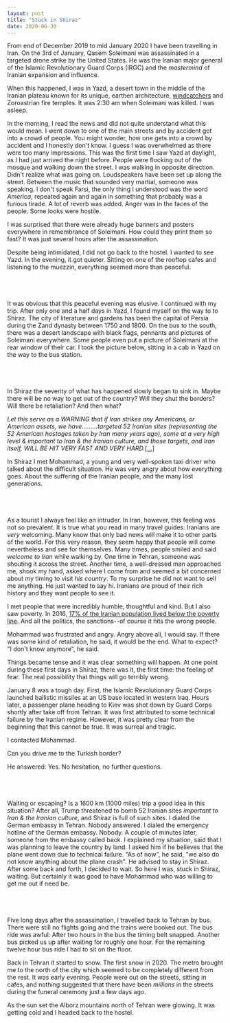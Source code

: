 ```yaml
---
layout: post
title: "Stuck in Shiraz"
date: 2020-06-30
---
```


From end of December 2019 to mid January 2020 I have been travelling in Iran. On the 3rd of January, Qasem Soleimani was assassinated in a targeted drone strike by the United States. He was the Iranian major general of the Islamic Revolutionary Guard Corps (IRGC) and the *mastermind* of Iranian expansion and influence. 

When this happened, I was in Yazd, a desert town in the middle of the Iranian plateau known for its unique, earthen architecture, [windcatchers](https://en.wikipedia.org/wiki/Windcatcher) and Zoroastrian fire temples. It was 2:30 am when Soleimani was killed. I was asleep. 


In the morning, I read the news and did not quite understand what this would mean. I went down to one of the main streets and by accident got into a crowd of people. You might wonder, how one gets into a crowd by accident and I honestly don't know. 
I guess I was overwhelmed as there were too many impressions. This was the first time I saw Yazd at daylight, as I had just arrived the night before. People were flocking out of the mosque and walking down the street. I was walking in opposite direction. Didn't realize what was going on. Loudspeakers have been set up along the street. Between the music that sounded very martial, someone was speaking. I don't speak Farsi, the only thing I understood was the word *America*, repeated again and again in something that probably was a furious tirade. A lot of reverb was added. Anger was in the faces of the people. Some looks were hostile. 

I was surprised that there were already huge banners and posters everywhere in remembrance of Soleimani. How could they print them so fast? It was just several hours after the assassination.

Despite being intimidated, I did not go back to the hostel. I wanted to see Yazd. In the evening, it got quieter. Sitting on one of the rooftop cafes and listening to the muezzin, everything seemed more than peaceful.


<p align="center"><img src="/assets/shiraz/yazd.jpg" alt="" style="padding-top: 20px; padding-bottom: 20px"></p>

It was obvious that this peaceful evening was elusive. I continued with my trip. After only one and a half days in Yazd, I found myself on the way to to Shiraz. The city of literature and gardens has been the capital of Persia during the Zand dynasty between 1750 and 1800. On the bus to the south, there was a desert landscape with black flags, pennants and pictures of Soleimani everywhere. Some people even put a picture of Soleimani at the rear window of their car. I took the picture below, sitting in a cab in Yazd on the way to the bus station. 
 

<p align="center"><img src="/assets/shiraz/black.jpg" alt="" style="padding-top: 20px; padding-bottom: 20px"></p>



In Shiraz the severity of what has happened slowly began to sink in. Maybe there will be no way to get out of the country? 
Will they shut the borders? Will there be retaliation? And then what?


*Let this serve as a WARNING that if Iran strikes any Americans, or American assets, we have.........targeted 52 Iranian sites (representing the 52 American hostages taken by Iran many years ago), some at a very high level & important to Iran & the Iranian culture, and those targets, and Iran itself, WILL BE HIT VERY FAST AND VERY HARD.*[[...]](https://twitter.com/realdonaldtrump/status/1213593975732527112?lang=en)

In Shiraz I met Mohammad, a young and very well-spoken taxi driver who talked about the difficult situation. He was very angry about how everything goes. About the suffering of the Iranian people, and the many lost generations. 

<p align="center"><img src="/assets/shiraz/generations.jpg" alt="" style="padding-top: 20px; padding-bottom: 20px"></p>

As a tourist I always feel like an intruder. In Iran, however, this feeling was not so prevalent. It is true what you read in many travel guides: Iranians are *very* welcoming. Many know that only bad news will make it to other parts of the world. For this very reason, they seem happy that people will come nevertheless and see for themselves. Many times, people smiled and said *welcome to Iran* while walking by. One time in Tehran, someone was shouting it across the street. Another time, a well-dressed man approached me, shook my hand, asked where I come from and seemed a bit concerned about my timing to visit *his country*. To my surprise he did not want to sell me anything. He just wanted to say hi. Iranians are proud of their rich history and they want people to see it.

I met people that were incredibly humble, thoughtful and kind. But I also saw poverty. In 2016, [17% of the Iranian population lived below the poverty line](https://iranwire.com/en/features/5829). And all the politics, the sanctions--of course it hits the wrong people. 

Mohammad was frustrated and angry. Angry above all, I would say. 
If there was some kind of retaliation, he said, it would be the end. What to expect? "I don't know anymore", he said.

Things became tense and it was clear something will happen. At one point during these first days in Shiraz, there was it, the first time: the feeling of fear. The real possibility that things will go terribly wrong.

January 8 was a tough day. First, the Islamic Revolutionary Guard Corps launched ballistic missiles at an US base located in western Iraq. Hours later, a passenger plane heading to Kiev was shot down by Guard Corps shortly after take off from Tehran. It was first attributed to some technical failure by the Iranian regime. However, it was pretty clear from the beginning that this cannot be true. It was surreal and tragic.

I contacted Mohammad.

Can you drive me to the Turkish border?

He answered: Yes.
No hesitation, no further questions.


<p align="center"><img src="/assets/shiraz/turkey.jpg" alt="" style="padding-top: 20px; padding-bottom: 20px"></p>

Waiting or escaping? Is a 1600 km (1000 miles) trip a good idea in this situation? After all, Trump threatened to bomb 52 Iranian sites *important to Iran & the Iranian culture*, and Shiraz is full of such sites. 
I dialed the German embassy in Tehran. Nobody answered. I dialed the emergency hotline of the German embassy. Nobody. A couple of minutes later, someone from the embassy called back. I explained my situation, said that I was planning to leave the country by land. I asked him if he believes that the plane went down due to technical failure. "As of now", he said, "we also do not know anything about the plane crash". He advised to stay in Shiraz.
After some back and forth, I decided to wait. So here I was, stuck in Shiraz, waiting. But certainly it was good to have Mohammad who was willing to get me out if need be.

<p align="center"><img src="/assets/shiraz/travel.jpg" alt="" style="padding-top: 20px; padding-bottom: 20px"></p>

Five long days after the assassination, I travelled back to Tehran by bus. There were still no flights going and the trains were booked out. The bus ride was awful: After two hours in the bus the timing belt snapped. Another bus picked us up after waiting for roughly one hour. For the remaining twelve hour bus ride I had to sit on the floor. 


Back in Tehran it started to snow. The first snow in 2020. The metro brought me to the north of the city which seemed to be completely different from the rest. It was early evening. People were out on the streets, sitting in cafes, and nothing suggested that there have been *millions* in the streets during the funeral ceremony just a few days ago.  

As the sun set the Alborz mountains north of Tehran were glowing. It was getting cold and I headed back to the hostel.

